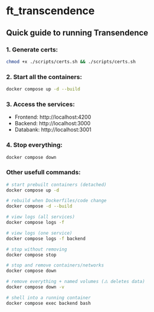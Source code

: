 # ft_transcendence

## Quick guide to running Transendence

### 1. Generate certs:

``` bash
chmod +x ./scripts/certs.sh && ./scripts/certs.sh
```

### 2. Start all the containers:

``` bash
docker compose up -d --build
```

### 3. Access the services:

* Frontend: http://localhost:4200
* Backend: http://localhost:3000
* Databank: http://localhost:3001

### 4. Stop everything:

``` bash
docker compose down
```

### Other usefull commands:

``` bash
# start prebuilt containers (detached)
docker compose up -d

# rebuild when Dockerfiles/code change
docker compose -d --build

# view logs (all services)
docker compose logs -f

# view logs (one service)
docker compose logs -f backend

# stop without removing
docker compose stop

# stop and remove containers/networks
docker compose down

# remove everything + named volumes (⚠️ deletes data)
docker compose down -v

# shell into a running container
docker compose exec backend bash
```

